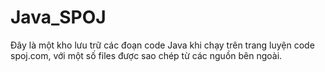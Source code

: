 # Java_SPOJ
Đây là một kho lưu trữ các đoạn code Java khi chạy trên trang luyện code spoj.com, với một số files được sao chép từ các nguồn bên ngoài. 